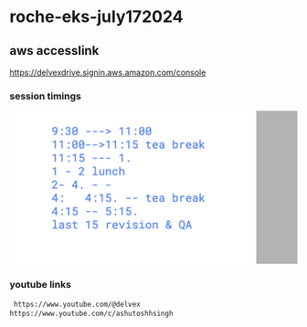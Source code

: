 # roche-eks-july172024

## aws accesslink

https://delvexdrive.signin.aws.amazon.com/console


### session timings

<img src="time.png">


### youtube links 

```
 https://www.youtube.com/@delvex     https://www.youtube.com/c/ashutoshhsingh  
```